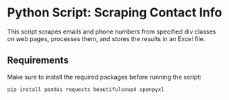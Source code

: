 # Python Script: Scraping Contact Info

This script scrapes emails and phone numbers from specified div classes on web pages, processes them, and stores the results in an Excel file.

## Requirements
Make sure to install the required packages before running the script:

```bash
pip install pandas requests beautifulsoup4 openpyxl
